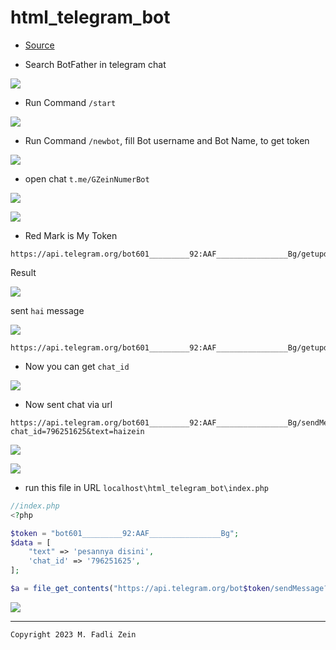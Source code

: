 # html_telegram_bot

- [Source](https://www.youtube.com/watch?v=zuEU-uAi9kE&t=86s&ab_channel=BeTheDeveloper)

- Search BotFather in telegram chat

![](/preview/preview1.png)

- Run Command `/start`

![](/preview/preview2.png)

- Run Command `/newbot`, fill Bot username and Bot Name, to get token

![](/preview/preview3.png)

- open chat `t.me/GZeinNumerBot`

![](/preview/preview4.png)

![](/preview/preview5.png)

- Red Mark is My Token

```
https://api.telegram.org/bot601_________92:AAF________________Bg/getupdates
```

Result

![](/preview/preview5.1.png)

sent `hai` message

![](/preview/preview5.2.png)

```
https://api.telegram.org/bot601_________92:AAF________________Bg/getupdates
```

- Now you can get `chat_id`

![](/preview/preview6.png)

- Now sent chat via url

```
https://api.telegram.org/bot601_________92:AAF________________Bg/sendMessage?chat_id=796251625&text=haizein
```

![](/preview/preview7.png)

![](/preview/preview8.png)

- run this file in URL `localhost\html_telegram_bot\index.php`

```php
//index.php
<?php

$token = "bot601_________92:AAF________________Bg";
$data = [
    "text" => 'pesannya disini',
    'chat_id' => '796251625',
];

$a = file_get_contents("https://api.telegram.org/bot$token/sendMessage?" . http_build_query($data));
```

![](/preview/preview9.png)

---

```
Copyright 2023 M. Fadli Zein
```
